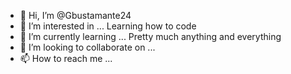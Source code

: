 - 👋 Hi, I’m @Gbustamante24
- 👀 I’m interested in ... Learning how to code
- 🌱 I’m currently learning ... Pretty much anything and everything 
- 💞️ I’m looking to collaborate on ...
- 📫 How to reach me ...

<!---
Gbustamante24/Gbustamante24 is a ✨ special ✨ repository because its `README.md` (this file) appears on your GitHub profile.
You can click the Preview link to take a look at your changes.
--->
